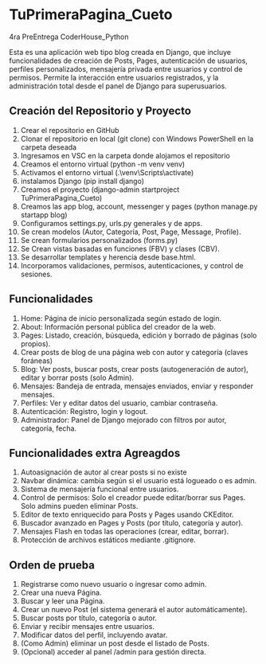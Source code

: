 # TuPrimeraPagina_Cueto
4ra PreEntrega CoderHouse_Python 

Esta es una aplicación web tipo blog creada en Django, que incluye funcionalidades de creación de Posts, Pages, autenticación de usuarios, perfiles personalizados, mensajería privada entre usuarios y control de permisos.
Permite la interacción entre usuarios registrados, y la administración total desde el panel de Django para superusuarios.

## Creación del Repositorio y Proyecto

1. Crear el repositorio en GitHub
2. Clonar el repositorio en local (git clone) con Windows PowerShell en la carpeta deseada 
3. Ingresamos en VSC en la carpeta donde alojamos el repositorio
4. Creamos el entorno virtual (python -m venv venv) 
5. Activamos el entorno virtual (.\venv\Scripts\activate)
6. instalamos Django (pip install django)
7. Creamos el proyecto (django-admin startproject TuPrimeraPagina_Cueto)
8. Creamos las app blog, account, messenger y pages (python manage.py startapp blog)
9. Configuramos settings.py, urls.py generales y de apps.
10. Se crean modelos (Autor, Categoría, Post, Page, Message, Profile).
11. Se crean formularios personalizados (forms.py)
12. Se Crean vistas basadas en funciones (FBV) y clases (CBV).
13. Se desarrollar templates y herencia desde base.html.
14. Incorporamos validaciones, permisos, autenticaciones, y control de sesiones.


## Funcionalidades

1. Home: Página de inicio personalizada según estado de login.
2. About: Información personal pública del creador de la web.
3. Pages: Listado, creación, búsqueda, edición y borrado de páginas (solo propios).
4. Crear posts de blog de una página web con autor y categoría (claves foráneas) 
4. Blog: Ver posts, buscar posts, crear posts (autogeneración de autor), editar y borrar posts (solo Admin).
5. Mensajes: Bandeja de entrada, mensajes enviados, enviar y responder mensajes.
6. Perfiles: Ver y editar datos del usuario, cambiar contraseña.
7. Autenticación: Registro, login y logout.
8. Administrador: Panel de Django mejorado con filtros por autor, categoría, fecha.

## Funcionalidades extra Agreagdos 
1. Autoasignación de autor al crear posts si no existe
2. Navbar dinámica: cambia según si el usuario está logueado o es admin.
3. Sistema de mensajería funcional entre usuarios.
4. Control de permisos: Solo el creador puede editar/borrar sus Pages. Solo admins pueden eliminar Posts.
5. Editor de texto enriquecido para Posts y Pages usando CKEditor.
6. Buscador avanzado en Pages y Posts (por título, categoría y autor).
7. Mensajes Flash en todas las operaciones (crear, editar, borrar).
8. Protección de archivos estáticos mediante .gitignore.

## Orden de prueba

1. Registrarse como nuevo usuario o ingresar como admin.
2. Crear una nueva Página.
3. Buscar y leer una Página.
4. Crear un nuevo Post (el sistema generará el autor automáticamente).
5. Buscar posts por título, categoría o autor.
6. Enviar y recibir mensajes entre usuarios.
7. Modificar datos del perfil, incluyendo avatar.
8. (Como Admin) eliminar un post desde el listado de Posts.
9. (Opcional) acceder al panel /admin para gestión directa.


